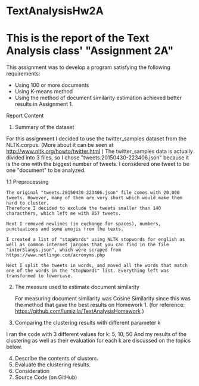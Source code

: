 # TextAnalysisHw2A

# This is the report of the Text Analysis class' "Assignment 2A"

This assignment was to develop a program satisfying the following requirements:
- Using 100 or more documents
- Using K-means method
- Using the method of document similarity estimation achieved better results in Assignment 1.  

Report
Content
  1. Summary of the dataset
  
  For this assignment I decided to use the twitter_samples dataset from the NLTK.corpus. (More about it can be seen at http://www.nltk.org/howto/twitter.html )
  The twitter_samples data is actually divided into 3 files, so I chose "tweets.20150430-223406.json" because it is the one with the biggest number of tweets.
  I considered one tweet to be one "document" to be analyzed. 
  
  1.1 Preprocessing 
    
    The original "tweets.20150430-223406.json" file comes with 20,000 tweets. However, many of them are very short which would make them hard to cluster. 
    Therefore I decided to exclude the tweets smaller than 140 characthers, which left me with 857 tweets. 
    
    Next I removed newlines (in exchange for spaces), numbers, punctuations and some emojis from the texts.  
    
    I created a list of "stopWords" using NLTK stopwords for english as well as common internet jargons that you can find in the file "interSlangs.json", which were scraped from https://www.netlingo.com/acronyms.php  
    
    Next I split the tweets in words, and moved all the words that match one of the words in the "stopWords" list. Everything left was transformed to lowercase. 
  
  2. The measure used to estimate document similarity
     
     For measuring document similarity was Cosine Similarity since this was the method that gave the best results on Homework 1.
     (for reference: https://github.com/lumizila/TextAnalysisHomework ) 
    
  3. Comparing the clustering results with different parameter k
  
  I ran the code with 3 different values for k: 5, 10, 50
  And my results of the clustering as well as their evaluation for each k are discussed on the topics below. 
  
  4. Describe the contents of clusters.
  5. Evaluate the clustering results.
  6. Consideration 
  7. Source Code  (on GitHub)
